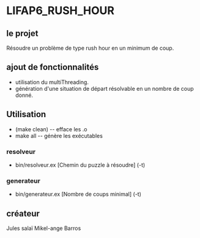 #                       **LIFAP6_RUSH_HOUR**

## le projet

Résoudre un problème de type rush hour en un minimum de coup.


## ajout de fonctionnalités

- utilisation du multiThreading.
- génération d'une situation de départ résolvable en un nombre de coup donné.


## Utilisation

- (make clean) -- efface les .o
- make all -- génère les exécutables

### resolveur

- bin/resolveur.ex [Chemin du puzzle à résoudre] (-t)

### generateur

- bin/generateur.ex [Nombre de coups minimal] (-t)


## créateur

Jules salaï
Mikel-ange Barros


